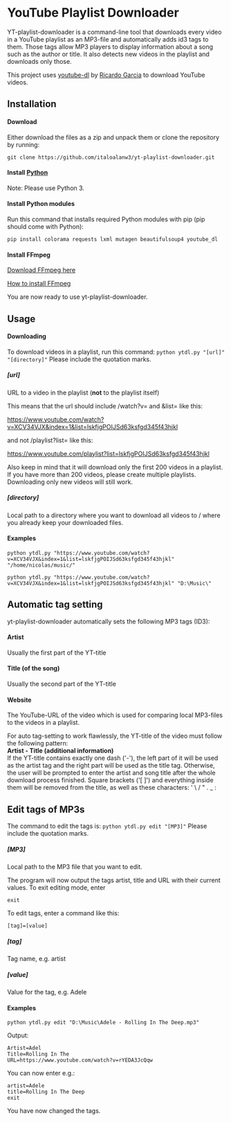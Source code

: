 # YouTube Playlist Downloader
YT-playlist-downloader is a command-line tool that downloads every video in a YouTube playlist as an MP3-file and automatically adds id3 tags to them. Those tags allow MP3 players to display information about a song such as the author or title.
It also detects new videos in the playlist and downloads only those.

This project uses [youtube-dl](https://github.com/rg3/youtube-dl) by [Ricardo Garcia](https://github.com/rg3) to download YouTube videos.


## Installation
#### Download
Either download the files as a zip and unpack them or clone the repository by running:

```git clone https://github.com/italoalanw3/yt-playlist-downloader.git```

#### Install [Python](https://www.python.org/downloads/)
Note: Please use Python 3.

#### Install Python modules
Run this command that installs required Python modules with pip (pip should come with Python):

```pip install colorama requests lxml mutagen beautifulsoup4 youtube_dl```

#### Install FFmpeg
[Download FFmpeg here](https://ffmpeg.org/download.html)

[How to install FFmpeg](https://www.google.com/search?q=how+to+install+ffmpeg)

You are now ready to use yt-playlist-downloader.

## Usage
#### Downloading
To download videos in a playlist, run this command:
```python ytdl.py "[url]" "[directory]"```
Please include the quotation marks.
##### [url]
URL to a video in the playlist (**not** to the playlist itself)

This means that the url should include /watch?v= and &list= like this:

https://www.youtube.com/watch?v=XCV34VJX&index=1&list=lskfjgPOIJSd63ksfgd345f43hjkl

and not /playlist?list= like this:

https://www.youtube.com/playlist?list=lskfjgPOIJSd63ksfgd345f43hjkl

Also keep in mind that it will download only the first 200 videos in a playlist. If you have more than 200 videos, please create multiple playlists. Downloading only new videos will still work.

##### [directory]
Local path to a directory where you want to download all videos to / where you already keep your downloaded files.

#### Examples
```python ytdl.py "https://www.youtube.com/watch?v=XCV34VJX&index=1&list=lskfjgPOIJSd63ksfgd345f43hjkl" "/home/nicolas/music/"```

```python ytdl.py "https://www.youtube.com/watch?v=XCV34VJX&index=1&list=lskfjgPOIJSd63ksfgd345f43hjkl" "D:\Music\"```

## Automatic tag setting
yt-playlist-downloader automatically sets the following MP3 tags (ID3):
#### Artist
Usually the first part of the YT-title
#### Title (of the song)
Usually the second part of the YT-title
#### Website
The YouTube-URL of the video which is used for comparing local MP3-files to the videos in a playlist.

For auto tag-setting to work flawlessly, the YT-title of the video must follow the following pattern:
<br><b>Artist - Title (additional information)</b><br>
If the YT-title contains exactly one dash ('-'), the left part of it will be used as the artist tag and the right part will be used as the title tag. Otherwise, the user will be prompted to enter the artist and song title after the whole download process finished.
Square brackets ('[ ]') and everything inside them will be removed from the title, as well as these characters: ' \ / " . _ :

## Edit tags of MP3s
The command to edit the tags is:
```python ytdl.py edit "[MP3]"```
Please include the quotation marks.

##### [MP3]
Local path to the MP3 file that you want to edit.

The program will now output the tags artist, title and URL with their current values.
To exit editing mode, enter

```exit```

To edit tags, enter a command like this:

```[tag]=[value]```

##### [tag]
Tag name, e.g. artist

##### [value]
Value for the tag, e.g. Adele

#### Examples
```python ytdl.py edit "D:\Music\Adele - Rolling In The Deep.mp3"```

Output:
```
Artist=Adel
Title=Rolling In The
URL=https://www.youtube.com/watch?v=rYEDA3JcQqw
```
You can now enter e.g.:
```
artist=Adele
title=Rolling In The Deep
exit
```
You have now changed the tags.